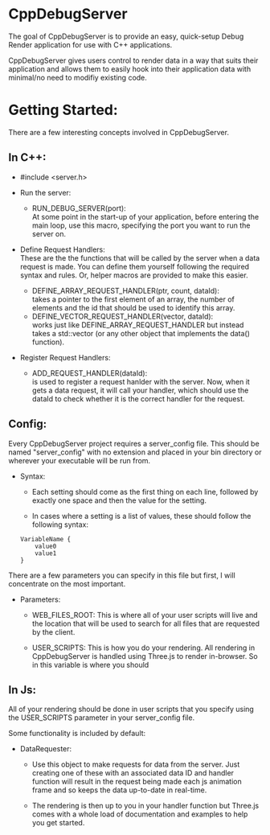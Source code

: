 # CppDebugServer
 
The goal of CppDebugServer is to provide an easy, quick-setup Debug Render application for use with C++ applications.

CppDebugServer gives users control to render data in a way that suits their application and allows them to easily hook into their application data with minimal/no need to modifiy existing code. 

# Getting Started:

There are a few interesting concepts involved in CppDebugServer.
## In C++:
* #include <server.h>

* Run the server: <br/>
    * RUN_DEBUG_SERVER(port): <br/>
    At some point in the start-up of your application, before entering the main loop, use this macro, specifying the port you want to run the server on.

* Define Request Handlers: <br/>
These are the the functions that will be called by the server when a data request is made. You can define them yourself following the required syntax and rules. Or, helper macros are provided to make this easier.
     * DEFINE_ARRAY_REQUEST_HANDLER(ptr, count, dataId): <br/> 
     takes a pointer to the first element of an array, the number of elements and the id that should be used to identify this array.
     * DEFINE_VECTOR_REQUEST_HANDLER(vector, dataId): <br/> 
     works just like DEFINE_ARRAY_REQUEST_HANDLER but instead takes a std::vector (or any other object that implements the data() function).

* Register Request Handlers: <br/>
     * ADD_REQUEST_HANDLER(dataId): <br/>
     is used to register a request hanlder with the server. Now, when it gets a data request, it will call your handler, which should use the dataId to check whether it is the correct handler for the request.

## Config: 
Every CppDebugServer project requires a server_config file.
This should be named "server_config" with no extension and placed in your bin directory or wherever your executable will be run from.
    
* Syntax:
    * Each setting should come as the first thing on each line, followed by exactly one space and then the value for the setting.

    * In cases where a setting is a list of values, these should follow the following syntax: <br />
     ```
     VariableName {
         value0
         value1
     }
     ```

There are a few parameters you can specify in this file but first, I will concentrate on the most important.
* Parameters:

    * WEB_FILES_ROOT: This is where all of your user scripts will live and the location that will be used to search for all files that are requested by the client.

    * USER_SCRIPTS: This is how you do your rendering. All rendering in CppDebugServer is handled using Three.js to render in-browser. So in this variable is where you should

## In Js:
All of your rendering should be done in user scripts that you specify using the USER_SCRIPTS parameter in your server_config file.

Some functionality is included by default:

* DataRequester:
    * Use this object to make requests for data from the server.
    Just creating one of these with an associated data ID and handler function will result in the request being made each js animation frame and so keeps the data up-to-date in real-time.

    * The rendering is then up to you in your handler function but Three.js comes with a whole load of documentation and examples to help you get started.
